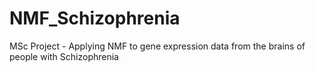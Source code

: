 # NMF_Schizophrenia
MSc Project - Applying NMF to gene expression data from the brains of people with Schizophrenia
